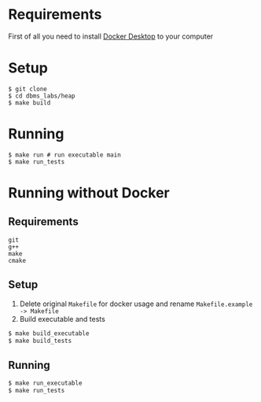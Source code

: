 # Requirements

First of all you need to install [Docker Desktop](https://www.docker.com/products/docker-desktop/) to your computer

# Setup

```console
$ git clone
$ cd dbms_labs/heap
$ make build
```

# Running

```console
$ make run # run executable main
$ make run_tests
```

# Running without Docker

## Requirements

```
git
g++
make
cmake
```

## Setup
1. Delete original `Makefile` for docker usage and rename `Makefile.example -> Makefile`
2. Build executable and tests
```bash
$ make build_executable
$ make build_tests
```

## Running
```bash
$ make run_executable
$ make run_tests
```
